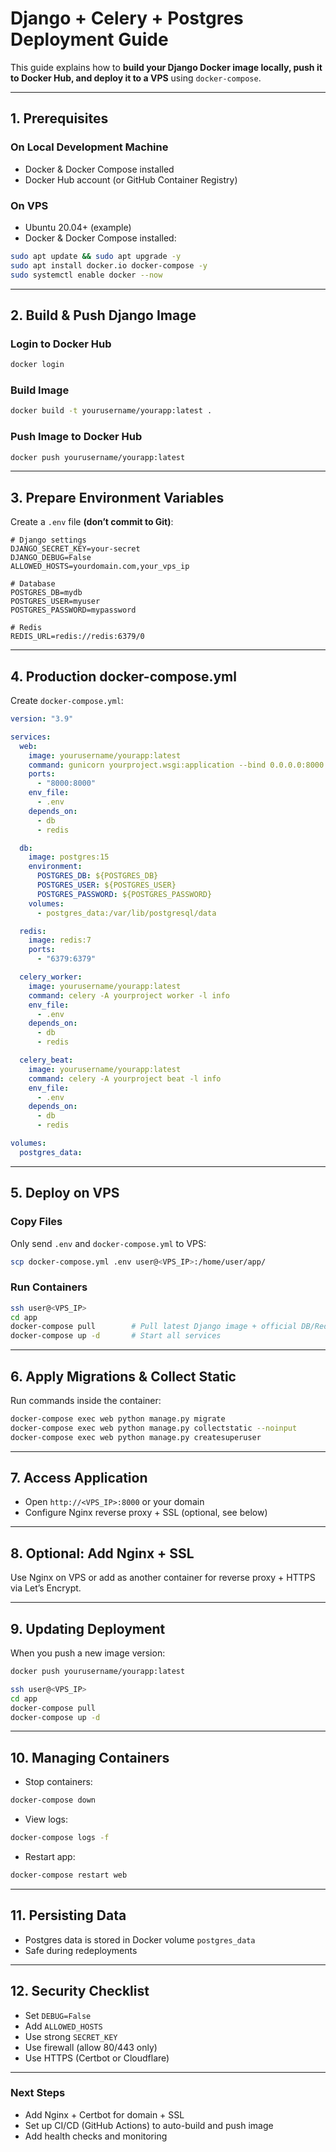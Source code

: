 # Django + Celery + Postgres Deployment Guide

This guide explains how to **build your Django Docker image locally, push it to Docker Hub, and deploy it to a VPS** using `docker-compose`.

---

## 1. Prerequisites

### On Local Development Machine
- Docker & Docker Compose installed
- Docker Hub account (or GitHub Container Registry)

### On VPS
- Ubuntu 20.04+ (example)
- Docker & Docker Compose installed:
```bash
sudo apt update && sudo apt upgrade -y
sudo apt install docker.io docker-compose -y
sudo systemctl enable docker --now
```

---

## 2. Build & Push Django Image

### Login to Docker Hub
```bash
docker login
```

### Build Image
```bash
docker build -t yourusername/yourapp:latest .
```

### Push Image to Docker Hub
```bash
docker push yourusername/yourapp:latest
```

---

## 3. Prepare Environment Variables

Create a `.env` file **(don’t commit to Git)**:

```env
# Django settings
DJANGO_SECRET_KEY=your-secret
DJANGO_DEBUG=False
ALLOWED_HOSTS=yourdomain.com,your_vps_ip

# Database
POSTGRES_DB=mydb
POSTGRES_USER=myuser
POSTGRES_PASSWORD=mypassword

# Redis
REDIS_URL=redis://redis:6379/0
```

---

## 4. Production docker-compose.yml

Create `docker-compose.yml`:

```yaml
version: "3.9"

services:
  web:
    image: yourusername/yourapp:latest
    command: gunicorn yourproject.wsgi:application --bind 0.0.0.0:8000
    ports:
      - "8000:8000"
    env_file:
      - .env
    depends_on:
      - db
      - redis

  db:
    image: postgres:15
    environment:
      POSTGRES_DB: ${POSTGRES_DB}
      POSTGRES_USER: ${POSTGRES_USER}
      POSTGRES_PASSWORD: ${POSTGRES_PASSWORD}
    volumes:
      - postgres_data:/var/lib/postgresql/data

  redis:
    image: redis:7
    ports:
      - "6379:6379"

  celery_worker:
    image: yourusername/yourapp:latest
    command: celery -A yourproject worker -l info
    env_file:
      - .env
    depends_on:
      - db
      - redis

  celery_beat:
    image: yourusername/yourapp:latest
    command: celery -A yourproject beat -l info
    env_file:
      - .env
    depends_on:
      - db
      - redis

volumes:
  postgres_data:
```

---

## 5. Deploy on VPS

### Copy Files
Only send `.env` and `docker-compose.yml` to VPS:

```bash
scp docker-compose.yml .env user@<VPS_IP>:/home/user/app/
```

### Run Containers
```bash
ssh user@<VPS_IP>
cd app
docker-compose pull        # Pull latest Django image + official DB/Redis
docker-compose up -d       # Start all services
```

---

## 6. Apply Migrations & Collect Static

Run commands inside the container:

```bash
docker-compose exec web python manage.py migrate
docker-compose exec web python manage.py collectstatic --noinput
docker-compose exec web python manage.py createsuperuser
```

---

## 7. Access Application

- Open `http://<VPS_IP>:8000` or your domain
- Configure Nginx reverse proxy + SSL (optional, see below)

---

## 8. Optional: Add Nginx + SSL

Use Nginx on VPS or add as another container for reverse proxy + HTTPS via Let’s Encrypt.

---

## 9. Updating Deployment

When you push a new image version:

```bash
docker push yourusername/yourapp:latest

ssh user@<VPS_IP>
cd app
docker-compose pull
docker-compose up -d
```

---

## 10. Managing Containers

- Stop containers:
```bash
docker-compose down
```

- View logs:
```bash
docker-compose logs -f
```

- Restart app:
```bash
docker-compose restart web
```

---

## 11. Persisting Data

- Postgres data is stored in Docker volume `postgres_data`
- Safe during redeployments

---

## 12. Security Checklist

- Set `DEBUG=False`
- Add `ALLOWED_HOSTS`
- Use strong `SECRET_KEY`
- Use firewall (allow 80/443 only)
- Use HTTPS (Certbot or Cloudflare)

---

### Next Steps
- Add Nginx + Certbot for domain + SSL
- Set up CI/CD (GitHub Actions) to auto-build and push image
- Add health checks and monitoring
